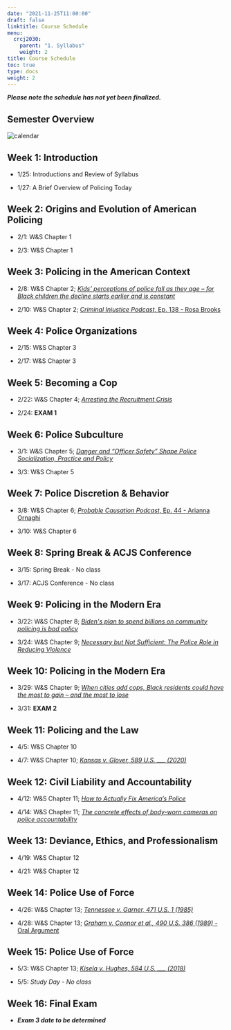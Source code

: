 ```yaml
---
date: "2021-11-25T11:00:00"
draft: false
linktitle: Course Schedule
menu:
  crcj2030:
    parent: "1. Syllabus"
    weight: 2
title: Course Schedule
toc: true
type: docs
weight: 2
---
```


***Please note the schedule has not yet been finalized.***

## Semester Overview

![calendar](/courses/crcj2030_calendar_spring22.png)

## Week 1: Introduction

* 1/25: Introductions and Review of Syllabus

* 1/27: A Brief Overview of Policing Today

## Week 2: Origins and Evolution of American Policing

* 2/1: W&S Chapter 1

* 2/3: W&S Chapter 1

## Week 3: Policing in the American Context

* 2/8: W&S Chapter 2; [*Kids’ perceptions of police fall as they age – for Black children the decline starts earlier and is constant*](https://theconversation.com/kids-perceptions-of-police-fall-as-they-age-for-black-children-the-decline-starts-earlier-and-is-constant-145511)

* 2/10: W&S Chapter 2; [*Criminal Injustice Podcast*, Ep. 138 - Rosa Brooks](http://www.criminalinjusticepodcast.com/blog/2021/06/01/138-to-fix-policing-understand-it)

## Week 4: Police Organizations

* 2/15: W&S Chapter 3

* 2/17: W&S Chapter 3

## Week 5: Becoming a Cop

* 2/22: W&S Chapter 4; [*Arresting the Recruitment Crisis*](https://www.city-journal.org/police-departments-recruitment-crisis)

* 2/24: **EXAM 1**

## Week 6: Police Subculture

* 3/1: W&S Chapter 5; [*Danger and “Officer Safety” Shape Police Socialization, Practice and Policy*](https://www.jurist.org/commentary/2020/06/sierra-arevalo-police-training/)

* 3/3: W&S Chapter 5

## Week 7: Police Discretion & Behavior

* 3/8: W&S Chapter 6; [*Probable Causation Podcast*, Ep. 44 - Arianna Ornaghi](https://www.probablecausation.com/podcasts/episode-44-arianna-ornaghi)

* 3/10: W&S Chapter 6

## Week 8: Spring Break & ACJS Conference

* 3/15: Spring Break - No class

* 3/17: ACJS Conference - No class

## Week 9: Policing in the Modern Era

* 3/22: W&S Chapter 8; [*Biden's plan to spend billions on community policing is bad policy*](https://thehill.com/opinion/white-house/563276-bidens-plan-to-spend-billions-on-community-policing-is-bad-policy)

* 3/24: W&S Chapter 9; [*Necessary but Not Sufficient: The Police Role in Reducing Violence*](https://www.policechiefmagazine.org/necessary-but-not-sufficient/?ref=e6b395be13bf27a03cf9a63a7c18aced)

## Week 10: Policing in the Modern Era

* 3/29: W&S Chapter 9; [*When cities add cops, Black residents could have the most to gain – and the most to lose*](https://www.niskanencenter.org/when-cities-add-cops-black-residents-could-have-the-most-to-gain-and-the-most-to-lose/)

* 3/31: **EXAM 2**

## Week 11: Policing and the Law

* 4/5: W&S Chapter 10

* 4/7: W&S Chapter 10; [*Kansas v. Glover, 589 U.S. ___ (2020)*](https://www.supremecourt.gov/opinions/19pdf/18-556_e1pf.pdf)

## Week 12: Civil Liability and Accountability

* 4/12: W&S Chapter 11; [*How to Actually Fix America’s Police*](https://www.theatlantic.com/ideas/archive/2020/06/how-actually-fix-americas-police/612520/)

* 4/14: W&S Chapter 11; [*The concrete effects of body-worn cameras on police accountability*](https://theconversation.com/the-concrete-effects-of-body-cameras-on-police-accountability-171460)

## Week 13: Deviance, Ethics, and Professionalism

* 4/19: W&S Chapter 12

* 4/21: W&S Chapter 12

## Week 14: Police Use of Force

* 4/26: W&S Chapter 13; [*Tennessee v. Garner, 471 U.S. 1 (1985)*](https://www.policinglaw.info/assets/downloads/US_Supreme_Court_Tennessee_v._Garner_1985.pdf)

* 4/28: W&S Chapter 13; [*Graham v. Connor et al., 490 U.S. 386 (1989)* - Oral Argument](https://apps.oyez.org/player/#/rehnquist3/oral_argument_audio/19082f)

## Week 15: Police Use of Force

* 5/3: W&S Chapter 13; [*Kisela v. Hughes, 584 U.S. ___ (2018)*](https://www.supremecourt.gov/opinions/17pdf/17-467_bqm1.pdf)

* 5/5: *Study Day - No class*

## Week 16: Final Exam

* ***Exam 3 date to be determined***
